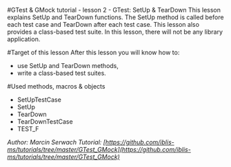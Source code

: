 #GTest & GMock tutorial - lesson 2 - GTest: SetUp & TearDown
This lesson explains SetUp and TearDown functions. The SetUp method is called before each test case and TearDown after each test case. This lesson also provides a class-based test suite.
In this lesson, there will not be any library application.

#Target of this lesson
After this lesson you will know how to:
- use SetUp and TearDown methods,
- write a class-based test suites.

#Used methods, macros & objects
- SetUpTestCase
- SetUp
- TearDown
- TearDownTestCase
- TEST_F


*Author: Marcin Serwach*
*Tutorial: [https://github.com/iblis-ms/tutorials/tree/master/GTest_GMock](https://github.com/iblis-ms/tutorials/tree/master/GTest_GMock)*

